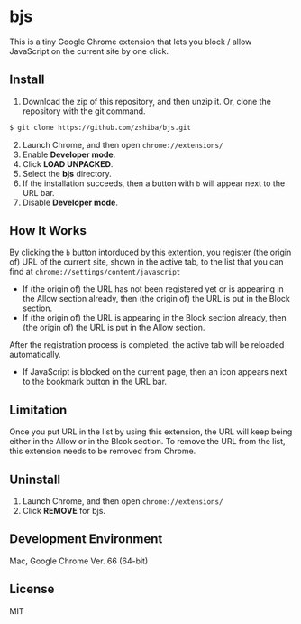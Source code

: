 # bjs
This is a tiny Google Chrome extension that lets you block / allow JavaScript on the current site by one click.

## Install 
1. Download the zip of this repository, and then unzip it. Or, clone the repository with the git command.
```bash
$ git clone https://github.com/zshiba/bjs.git
```
2. Launch Chrome, and then open `chrome://extensions/`
3. Enable **Developer mode**.
4. Click **LOAD UNPACKED**.
5. Select the **bjs** directory.
6. If the installation succeeds, then a button with `b` will appear next to the URL bar.
7. Disable **Developer mode**.

## How It Works
By clicking the `b` button intorduced by this extention, you register (the origin of) URL of the current site, shown in the active tab, to the list that you can find at `chrome://settings/content/javascript`

* If (the origin of) the URL has not been registered yet or is appearing in the Allow section already, then (the origin of) the URL is put in the Block section.
* If (the origin of) the URL is appearing in the Block section already, then (the origin of) the URL is put in the Allow section.

After the registration process is completed, the active tab will be reloaded automatically.
* If JavaScript is blocked on the current page, then an icon appears next to the bookmark button in the URL bar.


## Limitation
Once you put URL in the list by using this extension, the URL will keep being either in the Allow or in the Blcok section. To remove the URL from the list, this extension needs to be removed from Chrome.

## Uninstall
1. Launch Chrome, and then open `chrome://extensions/`
2. Click **REMOVE** for bjs.

## Development Environment
Mac, Google Chrome Ver. 66 (64-bit)

## License
MIT
